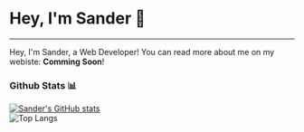 # Hey, I'm **Sander** 👋

---

Hey, I'm Sander, a Web Developer! You can read more about me on my webiste: **Comming Soon**!

### Github Stats 📊
[![Sander's GitHub stats](https://github-readme-stats.vercel.app/api?username=sanderhoudijk)](https://github.com/sanderhoudijk/github-readme-stats) <br>
![Top Langs](https://github-readme-stats.vercel.app/api/top-langs/?username=sanderhoudijk&hide_progress=true)

